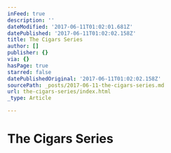 ```yaml
---
inFeed: true
description: ''
dateModified: '2017-06-11T01:02:01.681Z'
datePublished: '2017-06-11T01:02:02.158Z'
title: The Cigars Series
author: []
publisher: {}
via: {}
hasPage: true
starred: false
datePublishedOriginal: '2017-06-11T01:02:02.158Z'
sourcePath: _posts/2017-06-11-the-cigars-series.md
url: the-cigars-series/index.html
_type: Article

---
```

# The Cigars Series